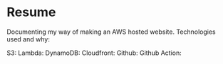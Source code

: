 # Resume

Documenting my way of making an AWS hosted website.
Technologies used and why:

S3:
Lambda:
DynamoDB:
Cloudfront:
Github:
Github Action:
